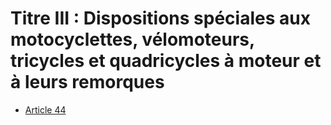 # Titre III : Dispositions spéciales aux motocyclettes, vélomoteurs, tricycles et quadricycles à moteur et à leurs remorques

- [Article 44](article-44.md)
